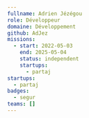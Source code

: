 ```yaml
---
fullname: Adrien Jézégou
role: Développeur
domaine: Développement
github: AdJez
missions:
  - start: 2022-05-03
    end: 2025-05-04
    status: independent
    startups:
      - partaj
startups:
  - partaj
badges:
  - segur
teams: []
---
```

